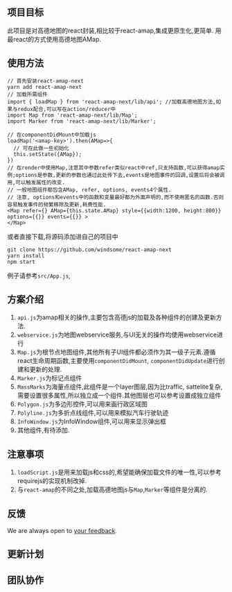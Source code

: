 ## 项目目标
此项目是对高德地图的react封装,相比较于react-amap,集成更原生化,更简单. 用最react的方式使用高德地图AMap.

## 使用方法
```
// 首先安装react-amap-next
yarn add react-amap-next
// 加载所需组件
import { loadMap } from 'react-amap-next/lib/api'; //加载高德地图方法,如果与redux配合,可以写在action/reducer中
import Map from 'react-amap-next/lib/Map';
import Marker from 'react-amap-next/lib/Marker';

// 在componentDidMount中加载js
loadMap('<amap-key>').then(AMap=>{
  // 可在此做一些初始化
  this.setState({AMap});
})
// 在render中使用Map,注意其中参数refer类似react中ref,只支持函数,可以获得amap实例;options是参数,更新的参数也通过此处传下去,events是地图事件的回调,设置后将会被调用,可以触发属性的改变.
// 一般地图组件都包含AMap, refer, options, events4个属性.
// 注意, options和events中的函数和变量最好都为外面声明的,而不使用匿名的函数.否则容易触发事件的频繁移除及更新,耗费性能.
<Map refer={} AMap={this.state.AMap} style={{width:1200, height:800}} options={{}} events={{}} >
</Map>
```
或者直接下载,将源码添加进自己的项目中
```
git clone https://github.com/windsome/react-amap-next
yarn install
npm start
```
例子请参考`src/App.js`,

## 方案介绍
1. `api.js`为amap相关的操作,主要包含高德js的加载及各种组件的创建及更新方法.
2. `webservice.js`为地图webservice服务,与UI无关的操作均使用webservice进行
3. `Map.js`为根节点地图组件,其他所有子UI组件都必须作为其一级子元素.遵循react生命周期函数,主要使用`componentDidMount`, `componentDidUpdate`进行创建和更新的处理.
4. `Marker.js`为标记点组件
5. `MassMarks`为海量点组件,此组件是一个layer图层,因为比traffic, sattelite复杂,需要设置很多属性,所以独立成一个组件.其他图层也可以参考设置成独立组件
6. `Polygon.js`为多边形控件,可以用来画行政区域图
7. `Polyline.js`为多折点线组件,可以用来模拟汽车行驶轨迹
8. `InfoWindow.js`为InfoWindow组件,可以用来显示弹出框
9. 其他组件,有待添加.

## 注意事项
1. `loadScript.js`是用来加载js和css的,希望能确保加载文件的唯一性,可以参考requirejs的实现机制改掉.
2. 与`react-amap`的不同之处,加载高德地图js与`Map`,`Marker`等组件是分离的.

## 反馈
We are always open to [your feedback](https://github.com/windsome/react-amap-next/issues).

## 更新计划

## 团队协作
